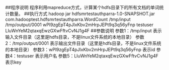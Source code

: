 ##程序说明
    程序利用mapreduce方式，计算某个hdfs目录下的所有文档的单词统计数量。
##执行方式
    hadoop jar hdfsmrtestauthparra-1.0-SNAPSHOT.jar com.hadooptest.hdfsmrtestauthparra.WordCount /tmp/input /tmp/output/0001 wPl9zgEpT4pJlxKbv2mHrpJEPt9q3q56yFnp testuser LluWnYeM2qtaxqEwzGXwFftvCvNJ1g4F
##参数说明
    参数1：/tmp/input 表示输入文件目录（这里是hdfs目录，不是linux文件系统的本地目录）
    参数2：/tmp/output/0001 表示输出文件目录（这里是hdfs目录，不是linux文件系统的本地目录）
    参数3：wPl9zgEpT4pJlxKbv2mHrpJEPt9q3q56yFnp 表示id
    参数4：testuser 表示用户名
    参数5：LluWnYeM2qtaxqEwzGXwFftvCvNJ1g4F 表示key